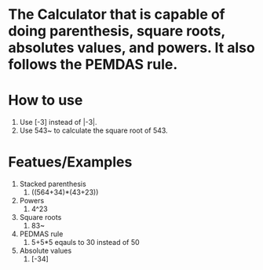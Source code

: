 # The Calculator that is capable of doing parenthesis, square roots, absolutes values, and powers. It also follows the PEMDAS rule.
# How to use
1. Use [-3] instead of |-3|.
2. Use 543~ to calculate the square root of 543.
# Featues/Examples
1. Stacked parenthesis
    1. ((564+34)*(43+23))
2. Powers
    1. 4^23
3. Square roots
    1. 83~
4. PEDMAS rule
    1. 5+5*5 eqauls to 30 instead of 50
5. Absolute values
    1. [-34]
